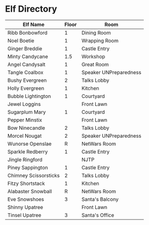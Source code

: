# Elf Directory

|Elf Name|Floor|Room|
|--------|-----|----|
|Ribb Bonbowford    |   1    |    Dining Room|
|Noel Boetie        |   1    |    Wrapping Room|
|Ginger Breddie     |   1    |    Castle Entry|
|Minty Candycane    |   1.5  |    Workshop|
|Angel Candysalt    |   1    |    Great Room|
|Tangle Coalbox     |   1    |    Speaker UNPreparedness|
|Bushy Evergreen    |   2     |   Talks Lobby| 
|Holly Evergreen    |   1     |   Kitchen|
|Bubble Lightington |   1     |   Courtyard|
|Jewel Loggins      |         |   Front Lawn|
|Sugarplum Mary     |   1     |   Courtyard|
|Pepper Minstix     |         |   Front Lawn|
|Bow Ninecandle     |   2     |   Talks Lobby|
|Morcel Nougat      |   2     |   Speaker UNPreparedness||
|Wunorse Openslae   |   R     |   NetWars Room|
|Sparkle Redberry   |   1     |   Castle Entry| 
|Jingle Ringford    |         |   NJTP|
|Piney Sappington   |   1     |   Castle Entry| 
|Chimney Scissorsticks |2     |   Talks Lobby|
|Fitzy Shortstack    |  1     |   Kitchen|
|Alabaster Snowball  |  R     |   NetWars Room| 
|Eve Snowshoes       |  3     |   Santa's Balcony|
|Shinny Upatree      |        |   Front Lawn|
|Tinsel Upatree      |  3     |   Santa's Office| 


<!--stackedit_data:
eyJoaXN0b3J5IjpbLTEwOTc5NDIxODcsLTIxMjcyNzU4MDBdfQ
==
-->